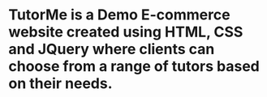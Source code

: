 # TutorMe is a Demo E-commerce website created using HTML, CSS and JQuery where clients can choose from a range of tutors based on their needs.
